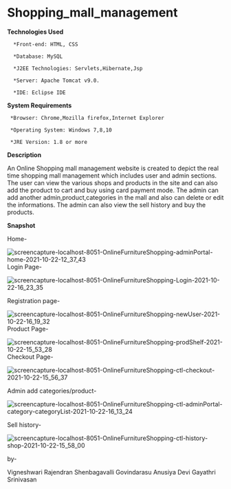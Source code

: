 # Shopping_mall_management

**Technologies Used**

      *Front-end: HTML, CSS

      *Database: MySQL

      *J2EE Technologies: Servlets,Hibernate,Jsp

      *Server: Apache Tomcat v9.0.

      *IDE: Eclipse IDE
   
  
  
 **System Requirements**

     *Browser: Chrome,Mozilla firefox,Internet Explorer

     *Operating System: Windows 7,8,10

     *JRE Version: 1.8 or more

   
**Description**

An Online Shopping mall management website is created to depict the real time shopping mall management which includes user and admin sections. The user can view the various shops and products in the site and can also add the product to cart and buy using card payment mode. The admin can add another admin,product,categories in the mall and also can delete or edit the informations. The admin can also view the sell history and buy the products.

**Snapshot**

Home-

![screencapture-localhost-8051-OnlineFurnitureShopping-adminPortal-home-2021-10-22-12_37_43](https://user-images.githubusercontent.com/88303324/138510052-502a8647-2668-4282-bbb5-9c8d5ca6e0a9.png)
Login Page-

![screencapture-localhost-8051-OnlineFurnitureShopping-Login-2021-10-22-16_23_35](https://user-images.githubusercontent.com/88303324/138510118-7d28944b-7efe-4e0f-bb18-df52ec5939d6.png)

Registration page-

![screencapture-localhost-8051-OnlineFurnitureShopping-newUser-2021-10-22-16_19_32](https://user-images.githubusercontent.com/88303324/138510165-891240f1-da38-4b7f-b111-2cda8700c0d9.png)
Product Page-

![screencapture-localhost-8051-OnlineFurnitureShopping-prodShelf-2021-10-22-15_53_28](https://user-images.githubusercontent.com/88303324/138511176-e9ad5bdc-41db-4fd4-8be5-244af535e25e.png)
Checkout Page-

![screencapture-localhost-8051-OnlineFurnitureShopping-ctl-checkout-2021-10-22-15_56_37](https://user-images.githubusercontent.com/88303324/138511210-9ed7eb17-19cf-49da-a9e3-358a7cecde70.png)

Admin add categories/product-

![screencapture-localhost-8051-OnlineFurnitureShopping-ctl-adminPortal-category-categoryList-2021-10-22-16_13_24](https://user-images.githubusercontent.com/88303324/138511294-c9ba85fc-17f8-48e2-bd68-bf9ea49c8bb1.png)

Sell history-

![screencapture-localhost-8051-OnlineFurnitureShopping-ctl-history-shop-2021-10-22-15_58_00](https://user-images.githubusercontent.com/88303324/138511431-5e153ed2-0c03-4342-a8a7-c50f35aa60df.png)

by-

Vigneshwari Rajendran
Shenbagavalli Govindarasu
Anusiya Devi
Gayathri Srinivasan
